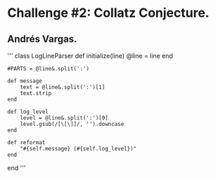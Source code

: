 # Challenge #2: Collatz Conjecture.

## Andrés Vargas.

'''
class LogLineParser
    def initialize(line)
        @line = line
    end

    #PARTS = @line&.split(':')

    def message
        text = @line&.split(':')[1]
        text.strip
    end
    
    def log_level
        level = @line&.split(':')[0]
        level.gsub(/[\[\]]/, '').downcase
    end
    
    def reformat
        "#{self.message} (#{self.log_level})"
    end
end
'''